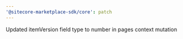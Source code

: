 ```yaml
---
'@sitecore-marketplace-sdk/core': patch
---
```


Updated itemVersion field type to number in pages context mutation
